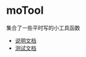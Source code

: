 # moTool

集合了一些平时写的小工具函数

- [说明文档](https://github.com/mowatermelon/moTool/test/docs.html)
- [测试文档](https://github.com/mowatermelon/moTool/test/test.html)
